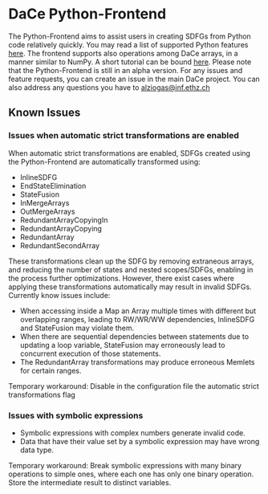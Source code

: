 # DaCe Python-Frontend

The Python-Frontend aims to assist users in creating SDFGs from Python code
relatively quickly. You may read a list of supported Python features
[here](python_supported_features.md). The frontend supports also operations
among DaCe arrays, in a manner similar to NumPy. A short tutorial can be bound
[here](https://nbviewer.jupyter.org/github/spcl/dace/blob/master/tutorials/numpy_frontend.ipynb).
Please note that the Python-Frontend is still in an alpha version. For any issues
and feature requests, you can create an issue in the main DaCe project. You can
also address any questions you have to alziogas@inf.ethz.ch

## Known Issues

### Issues when automatic strict transformations are enabled

When automatic strict transformations are enabled, SDFGs created using the
Python-Frontend are automatically transformed using:
- InlineSDFG
- EndStateElimination
- StateFusion
- InMergeArrays
- OutMergeArrays
- RedundantArrayCopyingIn
- RedundantArrayCopying
- RedundantArray
- RedundantSecondArray

These transformations clean up the SDFG by removing extraneous arrays, and reducing
the number of states and nested scopes/SDFGs, enabling in the process further
optimizations. However, there exist cases where applying these transformations
automatically may result in invalid SDFGs. Currently know issues include:
- When accessing inside a Map an Array multiple times with different but overlapping
ranges, leading to RW/WR/WW dependencies, InlineSDFG and StateFusion may violate them.
- When there are sequential dependencies between statements due to updating a loop variable,
StateFusion may erroneously lead to concurrent execution of those statements.
- The RedundantArray transformations may produce erroneous Memlets for certain ranges.
  
Temporary workaround: Disable in the configuration file the automatic strict transformations flag

### Issues with symbolic expressions

- Symbolic expressions with complex numbers generate invalid code.
- Data that have their value set by a symbolic expression may have wrong data type.

Temporary workaround: Break symbolic expressions with many binary operations to simple ones,
where each one has only one binary operation. Store the intermediate result to
distinct variables.
